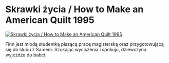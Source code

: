 Skrawki życia / How to Make an American Quilt 1995 
=============
[![Skrawki życia / How to Make an American Quilt 1995 ](http://vidos.pl/images/player.gif)](http://vidos.pl/skrawki-zycia-how-to-make-an-american-quilt-1995)

 Finn jest młodą studentką piszącą pracę magisterską oraz przygotowującą się do ślubu z Samem. Szukając wyciszenia i spokoju, dziewczyna wyjeżdża do babci.
